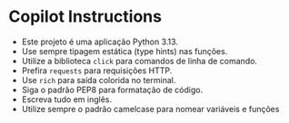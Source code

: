 # Copilot Instructions

- Este projeto é uma aplicação Python 3.13.
- Use sempre tipagem estática (type hints) nas funções.
- Utilize a biblioteca `click` para comandos de linha de comando.
- Prefira `requests` para requisições HTTP.
- Use `rich` para saída colorida no terminal.
- Siga o padrão PEP8 para formatação de código.
- Escreva tudo em inglês.
- Utilize sempre o padrão camelcase para nomear variáveis e funções